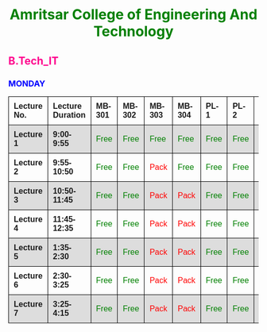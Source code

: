 <!DOCTYPE html><html><head><style>table {font-family: arial, sans-serif;border-collapse:collapse; collapsewidth: 100%;} td, th {border: 1px solid black;text-align: left;padding: 10px;}tr:nth-child(even) {background-color: #dddddd;}</style></head><body><h1 style="color:green" align="center";>Amritsar College of Engineering And Technology</h1><h2 style="color:#ff008d">B.Tech_IT</h2><h3 style="color:blue">MONDAY</h3><table><tr><th>Lecture No.</th><th>Lecture Duration</th><th>MB-301</th><th>MB-302</th><th>MB-303</th><th>MB-304</th><th>PL-1</th><th>PL-2</th><th>PL-3</th><th>E-Class</th><th>DS-Lab</th><th>DB-Lab</th><th>DCLD-Lab</th><th>OOPS-Lab</th></tr><tr><td><b>Lecture 1</b></td><td><b>9:00-9:55</b></td><td style="color:Green";>Free</td><td style="color:Green";>Free</td><td style="color:Green";>Free</td><td style="color:Green";>Free</td><td style="color:Green";>Free</td><td style="color:Green";>Free</td><td style="color:Green";>Free</td><td style="color:Green";>Free</td><td style="color:Green";>Free</td><td style="color:Red";>Pack</td><td style="color:Red";>Pack</td><td style="color:Green";>Free</td></tr><tr><td><b>Lecture 2</b></td><td><b>9:55-10:50</b></td><td style="color:Green";>Free</td><td style="color:Green";>Free</td><td style="color:Red";>Pack</td><td style="color:Green";>Free</td><td style="color:Green";>Free</td><td style="color:Green";>Free</td><td style="color:Green";>Free</td><td style="color:Green";>Free</td><td style="color:Red";>Pack</td><td style="color:Green";>Free</td><td style="color:Green";>Free</td><td style="color:Green";>Free</td></tr><tr><td><b>Lecture 3</b></td><td><b>10:50-11:45</b></td><td style="color:Green";>Free</td><td style="color:Green";>Free</td><td style="color:Red";>Pack</td><td style="color:Red";>Pack</td><td style="color:Green";>Free</td><td style="color:Green";>Free</td><td style="color:Green";>Free</td><td style="color:Green";>Free</td><td style="color:Green";>Free</td><td style="color:Red";>Pack</td><td style="color:Green";>Free</td><td style="color:Green";>Free</td></tr><tr><td><b>Lecture 4</b></td><td><b>11:45-12:35</b></td><td style="color:Green";>Free</td><td style="color:Green";>Free</td><td style="color:Red";>Pack</td><td style="color:Red";>Pack</td><td style="color:Green";>Free</td><td style="color:Green";>Free</td><td style="color:Green";>Free</td><td style="color:Green";>Free</td><td style="color:Red";>Pack</td><td style="color:Green";>Free</td><td style="color:Green";>Free</td><td style="color:Green";>Free</td></tr><tr><td><b>Lecture 5</b></td><td><b>1:35-2:30</b></td><td style="color:Green";>Free</td><td style="color:Green";>Free</td><td style="color:Red";>Pack</td><td style="color:Red";>Pack</td><td style="color:Green";>Free</td><td style="color:Green";>Free</td><td style="color:Green";>Free</td><td style="color:Green";>Free</td><td style="color:Green";>Free</td><td style="color:Green";>Free</td><td style="color:Green";>Free</td><td style="color:Green";>Free</td></tr><tr><td><b>Lecture 6</b></td><td><b>2:30-3:25</b></td><td style="color:Green";>Free</td><td style="color:Green";>Free</td><td style="color:Red";>Pack</td><td style="color:Red";>Pack</td><td style="color:Green";>Free</td><td style="color:Green";>Free</td><td style="color:Green";>Free</td><td style="color:Green";>Free</td><td style="color:Green";>Free</td><td style="color:Green";>Free</td><td style="color:Green";>Free</td><td style="color:Green";>Free</td></tr><tr><td><b>Lecture 7</b></td><td><b>3:25-4:15</b></td><td style="color:Green";>Free</td><td style="color:Green";>Free</td><td style="color:Red";>Pack</td><td style="color:Red";>Pack</td><td style="color:Green";>Free</td><td style="color:Green";>Free</td><td style="color:Green";>Free</td><td style="color:Green";>Free</td><td style="color:Green";>Free</td><td style="color:Green";>Free</td><td style="color:Green";>Free</td><td style="color:Green";>Free</td></tr></table></body></html>
